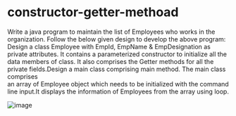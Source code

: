 # constructor-getter-methoad

Write a java program to maintain the list of Employees who works in the organization. Follow the below given design to develop the above program:
Design a class Employee with EmpId, EmpName & EmpDesignation as private attributes. It contains a parameterized constructor to initialize all the data 
members of class. It also comprises the Getter methods for all the private fields.Design a main class comprising main method. The main class comprises  
an array of Employee object which needs to be initialized with the command line input.It displays the information of Employees from the array using loop.

![image](https://user-images.githubusercontent.com/46570973/177180753-bd780248-4d19-40a9-a922-0d69a297eede.png)
